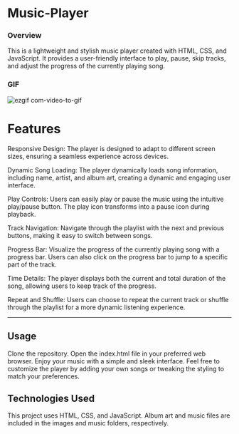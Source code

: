 # Music-Player

<h3>Overview</h3>

This is a lightweight and stylish music player created with HTML, CSS, and JavaScript. It provides a user-friendly interface to play, pause, skip tracks, and adjust the progress of the currently playing song.

<h3>GIF</h3>

![ezgif com-video-to-gif](https://github.com/tubayapa/Music-Player/assets/147662888/2d094ba0-1396-466b-9c85-48637bb4ae97)


# Features <br>

Responsive Design: The player is designed to adapt to different screen sizes, ensuring a seamless experience across devices.<br>

Dynamic Song Loading: The player dynamically loads song information, including name, artist, and album art, creating a dynamic and engaging user interface.<br>

Play Controls: Users can easily play or pause the music using the intuitive play/pause button. The play icon transforms into a pause icon during playback.<br>

Track Navigation: Navigate through the playlist with the next and previous buttons, making it easy to switch between songs. <br>

Progress Bar: Visualize the progress of the currently playing song with a progress bar. Users can also click on the progress bar to jump to a specific part of the track. <br>

Time Details: The player displays both the current and total duration of the song, allowing users to keep track of the progress.<br>

Repeat and Shuffle: Users can choose to repeat the current track or shuffle through the playlist for a more dynamic listening experience.<br>

****

## Usage 

Clone the repository.
Open the index.html file in your preferred web browser.
Enjoy your music with a simple and sleek interface.
Feel free to customize the player by adding your own songs or tweaking the styling to match your preferences.

## Technologies Used
This project uses HTML, CSS, and JavaScript.
Album art and music files are included in the images and music folders, respectively.

